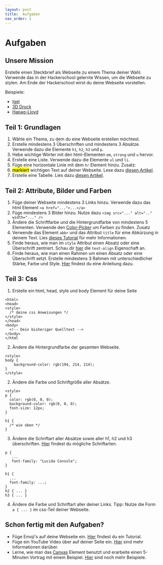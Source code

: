 ```yaml
---
layout: post
title:  Aufgaben
nav_order: 1
---
```

# Aufgaben

## Unsere Mission
Erstelle einen Steckbrief als Webseite zu einem Thema deiner Wahl. Verwende das in der Hackerschool gelernte Wissen, um die Webseite zu stylen. Am Ende der Hackerschool wirst du deine Webseite vorstellen.

Beispiele:
- [Igel](https://hapag-lloyd-inspires.github.io/examples/HLHackerSchool25Dekarz/)
- [3D Druck](https://hapag-lloyd-inspires.github.io/examples/Beispiel%20Steckbrief%203D-Druck/)
- [Hapag-Lloyd](https://hapag-lloyd-inspires.github.io/examples/hapag-lloyd-1/)

## Teil 1: Grundlagen

1. Wähle ein Thema, zu dem du eine Webseite erstellen möchtest.
2. Erstelle mindestens 3 Überschriften und mindestens 3 Absätze. Verwende dazu die Elemente `h1`, `h2`, `h3` und `p`.
3. Hebe wichtige Wörter mit den html-Elementen `em`, `strong` und `u` hervor.
4. Erstelle eine Liste. Verwende dazu die Elemente `ul` und `li`.
5. Füge eine horizontale Linie mit dem `hr` Element hinzu.
Zusatz:
6. <mark>markiert</mark> wichtigen Text auf deiner Webseite. Lese dazu [diesen Artikel](https://developer.mozilla.org/de/docs/Web/HTML/Reference/Elements/mark).
7. Erstelle eine Tabelle. Lies dazu [diesen Artikel](https://www.w3schools.com/html/html_tables.asp).

## Teil 2: Attribute, Bilder und Farben
1. Füge deiner Webseite mindestens 3 Links hinzu. Verwende dazu das html Element `<a href="...">...</a>`
2. Füge mindestens 3 Bilder hinzu. Nutze dazu `<img src="..." alt=".." width="..." />`
3. Ändere die Schriftfarbe und die Hintergrundfarbe von mindestens 5 Elementen. Verwende den [Color-Picker](https://www.w3schools.com/colors/colors_picker.asp) um Farben zu finden.
Zusatz
3. Verwende das Element `abbr` und das Attribut `title` für eine Abkürzung in deinem Text. Lies [dieses Tutorial](https://www.w3schools.com/html/html_quotation_elements.asp) für mehr Informationen.
4. Finde heraus, wie man im `style` Attribut einen Absatz oder eine Überschrift zentriert. Schau dir [hier](https://www.w3schools.com/css/css_text_align.asp) die `text-align` Eigenschaft an.
5. Finde heraus, wie man einen Rahmen um einen Absatz oder eine Überschrift setzt. Erstelle mindestens 3 Rahmen mit unterschiedlicher Stärke, Farbe und Style. [Hier](https://www.w3schools.com/css/css_border.asp) findest du eine Anleitung dazu.

## Teil 3: Css 
1. Erstelle ein html, head, style und body Element für deine Seite
```
<html>
<head>
<style>
  /* deine css Anweisungen */
</style>
</head>
<body>
  <!-- Dein bisheriger Quelltext -->
</body>
</html
```
2. Ändere die Hintergrundfarbe der gesamten Webseite.
```
<style>
body {
    background-color: rgb(194, 214, 214);
}
</style>
```

2. Ändere die Farbe und Schriftgröße aller Absätze. 
```
<style>
p {
  color: rgb(0, 0, 0);
  background-color: rgb(0, 0, 0);
  font-size: 12px;
}

h1 {
  /* wie oben */
}
```
3. Ändere die Schriftart aller Absätze sowie aller h1, h2 und h3 überschriften. [Hier](https://www.w3schools.com/css/css_font.asp) findest du mögliche Schriftarten. 
```
p {
   ...
   font-family: "Lucida Console";
}

h1 {
  ...
  font-family: ...;
}
h2 { ... }
h3 { ... }
```
4. Ändere die Farbe und Schriftart aller deiner Links. Tipp: Nutze die Form `a { ... }` im css-Teil deiner Webseite.

## Schon fertig mit den Aufgaben?
- Füge Emoji's auf deine Webseite ein. [Hier](https://www.w3schools.com/html/html_emojis.asp) findest du ein Tutorial.
- Füge ein YouTube Video über auf deiner Seite ein. [Hier](https://www.w3schools.com/html/html_youtube.asp) sind mehr Informationen darüber.
- Lerne, wie man das [Canvas](https://www.w3schools.com/html/html5_canvas.asp) Element benutzt und erarbeite einen 5-Minuten Vortrag mit einem Beispiel. [Hier](https://www.w3schools.com/tags/ref_canvas.asp) sind noch mehr Beispiele.